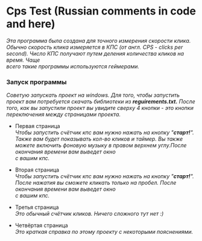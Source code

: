 # Cps Test  (Russian comments in code and here)
*Этa программа была создана для точного измерения скорости клика. Обычно скорость клика измеряется в КПС (от англ. CPS - clicks per second). Число КПС получают путем деления количества кликов на время. Чаще<br/> всего такие программы используются геймерами.*
### Запуск программы
*Советую запускать проект на windows. Для того, чтобы запустить проект вам потребуется скачать библиотеки из **reguirements.txt.** После того, как вы запустили проект вы увидите сверху 4 кнопки - это кнопки переключения между страницами проекта.*

* Первая страница<br/>
*Чтобы запустить счётчик кпс вам нужно нажать на кнопку "**старт!**". Также вам будет показывать кол-во кликов и таймер. Вы также можете включить фоновую музыку в правом верхнем углу.После окончания времени вам выведет окно <br/> с вашим кпс.*

* Вторая страница<br/>
*Чтобы запустить счётчик кпс вам нужно нажать на кнопку "**старт!**". После нажатия вы сможете кликать только на пробел. После окончания времени вам выведет окно<br/> с вашим кпс.*

* Третья страница<br/>
*Это обычный счётчик кликов. Ничего сложного тут нет :)*

* Четвёртая страница<br/>
*Это краткая справка по этому проекту c некоторыми пояснениями.*
